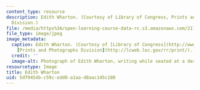 ```yaml
---
content_type: resource
description: Edith Wharton. (Courtesy of Library of Congress, Prints and Photographs
  Division.)
file: /media/https%3A/open-learning-course-data-rc.s3.amazonaws.com/21l-512-american-authors-american-women-authors-spring-2003/5df9454bc59cedd0a1aad8aac145c180_21l-512s03.jpg
file_type: image/jpeg
image_metadata:
  caption: Edith Wharton. (Courtesy of [Library of Congress](http://www.loc.gov/),
    [Prints and Photographs Division](http://lcweb.loc.gov/rr/print/).)
  credit: ''
  image-alt: Photograph of Edith Wharton, writing while seated at a desk.
resourcetype: Image
title: Edith Wharton
uid: 5df9454b-c59c-edd0-a1aa-d8aac145c180
---
```

